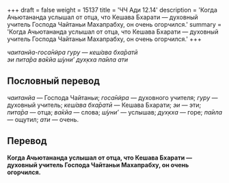 +++
draft = false
weight = 15137
title = 'ЧЧ Ади 12.14'
description = 'Когда Ачьютананда услышал от отца, что Кешава Бхарати — духовный учитель Господа Чайтаньи Махапрабху, он очень огорчился.'
summary = 'Когда Ачьютананда услышал от отца, что Кешава Бхарати — духовный учитель Господа Чайтаньи Махапрабху, он очень огорчился.'
+++

_чаитанйа-госа̄н̃ира гуру — кеш́ава бха̄ратӣ  
эи пита̄ра ва̄кйа ш́уни’ дух̣кха па̄ила ати_

## Пословный перевод

_чаитанйа_ — Господа Чайтаньи; _госа̄н̃ира_ — духовного учителя; _гуру_ — духовный учитель; _кеш́ава_ _бха̄ратӣ_ — Кешава Бхарати; _эи_ — эти; _пита̄ра_ — отца; _ва̄кйа_ — слова; _ш́уни’_ — услышав; _дух̣кха_ — горе; _па̄ила_ — ощутил; _ати_ — очень.

## Перевод

**Когда Ачьютананда услышал от отца, что Кешава Бхарати — духовный учитель Господа Чайтаньи Махапрабху, он очень огорчился.**
